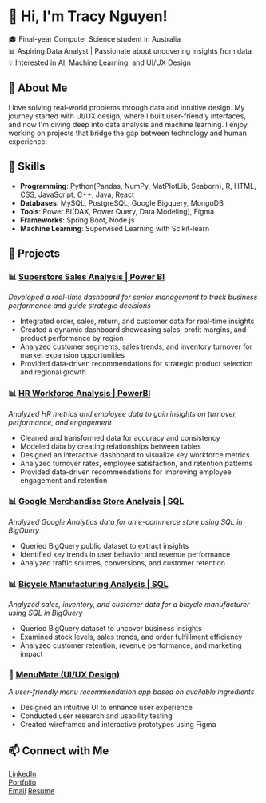 # 👋 Hi, I'm Tracy Nguyen!  

🎓 Final-year Computer Science student in Australia  
📊 Aspiring Data Analyst | Passionate about uncovering insights from data  
💡 Interested in AI, Machine Learning, and UI/UX Design  

## 🚀 About Me  
I love solving real-world problems through data and intuitive design. My journey started with UI/UX design, where I built user-friendly interfaces, and now I'm diving deep into data analysis and machine learning. I enjoy working on projects that bridge the gap between technology and human experience.  

## 🔧 Skills  
- **Programming**: Python(Pandas, NumPy, MatPlotLib, Seaborn), R, HTML, CSS, JavaScript, C++, Java, React
- **Databases**: MySQL, PostgreSQL, Google Bigquery, MongoDB  
- **Tools**: Power BI(DAX, Power Query, Data Modeling), Figma
- **Frameworks**: Spring Boot, Node.js
- **Machine Learning**: Supervised Learning with Scikit-learn 

## 📌 Projects  

### 📊 [Superstore Sales Analysis | Power BI](https://github.com/nhi0412/PowerBI_SuperStore_Sales_and_Expansion_Potential_Analysis/tree/main)
*Developed a real-time dashboard for senior management to track business performance and guide strategic decisions*
- Integrated order, sales, return, and customer data for real-time insights
- Created a dynamic dashboard showcasing sales, profit margins, and product performance by region
- Analyzed customer segments, sales trends, and inventory turnover for market expansion opportunities
- Provided data-driven recommendations for strategic product selection and regional growth

### 📊 [HR Workforce Analysis | PowerBI](https://github.com/nhi0412/PowerBI_HR_Workforce_Analysis)
*Analyzed HR metrics and employee data to gain insights on turnover, performance, and engagement*
- Cleaned and transformed data for accuracy and consistency
- Modeled data by creating relationships between tables
- Designed an interactive dashboard to visualize key workforce metrics
- Analyzed turnover rates, employee satisfaction, and retention patterns
- Provided data-driven recommendations for improving employee engagement and retention

### 📊 [Google Merchandise Store Analysis | SQL](https://github.com/nhi0412/SQL_Google_Merchandise_Store_Analysis)  
*Analyzed Google Analytics data for an e-commerce store using SQL in BigQuery*  
- Queried BigQuery public dataset to extract insights  
- Identified key trends in user behavior and revenue performance  
- Analyzed traffic sources, conversions, and customer retention  

### 📊 [Bicycle Manufacturing Analysis | SQL](https://github.com/nhi0412/SQL_Bicycle_Manufacture_Analysis)
*Analyzed sales, inventory, and customer data for a bicycle manufacturer using SQL in BigQuery*
- Queried BigQuery dataset to uncover business insights
- Examined stock levels, sales trends, and order fulfillment efficiency
- Analyzed customer retention, revenue performance, and marketing impact

### 🎨 [**MenuMate** (UI/UX Design)](https://ngocthiennhi9a2.wixsite.com/tracyng)  
*A user-friendly menu recommendation app based on available ingredients*  
- Designed an intuitive UI to enhance user experience  
- Conducted user research and usability testing  
- Created wireframes and interactive prototypes using Figma  


## 📫 Connect with Me  
[LinkedIn](https://www.linkedin.com/in/tracy-nguyen-86687a241/)  
[Portfolio](https://silicon-base-535.notion.site/Tracy-Nguyen-19faffefd9b7807b913fecbd38e3803d?pvs=4)  
[Email](mailto:ngocthiennhi9a2@gmail.com)
[Resume](https://drive.google.com/file/d/19JVlqp8B5Rtjcjea30rf0tOVCpKdzjsh/view?usp=sharing)

